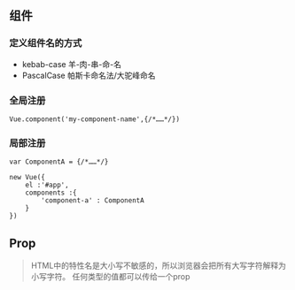 ## 组件
### 定义组件名的方式
* kebab-case 羊-肉-串-命-名
* PascalCase 帕斯卡命名法/大驼峰命名 

### 全局注册
```
Vue.component('my-component-name',{/*……*/})
```
### 局部注册
```
var ComponentA = {/*……*/}
```
```
new Vue({
	el :'#app',
	components :{
		'component-a' : ComponentA
	}
})
```

## Prop
> HTML中的特性名是大小写不敏感的，所以浏览器会把所有大写字符解释为小写字符。
> 任何类型的值都可以传给一个prop
> 